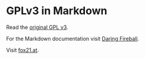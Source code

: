 # GPLv3 in Markdown
Read the [original GPL v3](http://www.gnu.org/licenses/).

For the Markdown documentation visit [Daring Fireball](http://daringfireball.net/projects/markdown/).

Visit [fox21.at](http://fox21.at).
